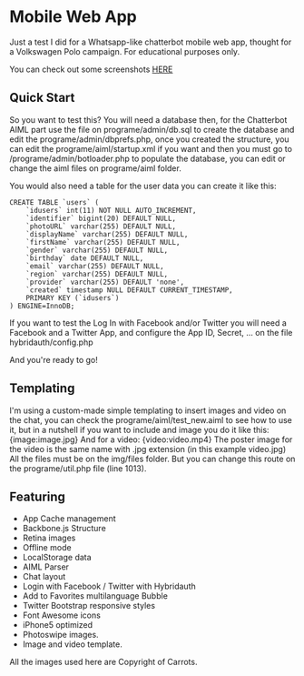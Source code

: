 Mobile Web App
==============

Just a test I did for a Whatsapp-like chatterbot mobile web app, thought for a Volkswagen Polo campaign.
For educational purposes only.

You can check out some screenshots [HERE](https://www.dropbox.com/sh/7y8i20hpql8uxbx/tCgd7VFy81)

Quick Start
-----------

So you want to test this? You will need a database then, for the Chatterbot AIML part use the file on programe/admin/db.sql to create
the database and edit the programe/admin/dbprefs.php, once you created the structure, you can edit the programe/aiml/startup.xml if you want and then  you must go to /programe/admin/botloader.php to populate the database,
you can edit or change the aiml files on programe/aiml folder.

You would also need a table for the user data you can create it like this:

    CREATE TABLE `users` (
        `idusers` int(11) NOT NULL AUTO_INCREMENT,
        `identifier` bigint(20) DEFAULT NULL,
        `photoURL` varchar(255) DEFAULT NULL,
        `displayName` varchar(255) DEFAULT NULL,
        `firstName` varchar(255) DEFAULT NULL,
        `gender` varchar(255) DEFAULT NULL,
        `birthday` date DEFAULT NULL,
        `email` varchar(255) DEFAULT NULL,
        `region` varchar(255) DEFAULT NULL,
        `provider` varchar(255) DEFAULT 'none',
        `created` timestamp NULL DEFAULT CURRENT_TIMESTAMP,
        PRIMARY KEY (`idusers`)
    ) ENGINE=InnoDB;

If you want to test the Log In with Facebook and/or Twitter you will need a Facebook and a Twitter App, and configure the App ID, Secret, ... on the file hybridauth/config.php

And you're ready to go!

Templating
----------
I'm using a custom-made simple templating to insert images and video on the chat, you can check the programe/aiml/test_new.aiml to see how to use it,
but in a nutshell if you want to include and image you do it like this:
    {image:image.jpg}
And for a video:
    {video:video.mp4}
The poster image for the video is the same name with .jpg extension (in this example video.jpg)
All the files must be on the img/files folder. But you can change this route on the programe/util.php file (line 1013).

Featuring
---------
* App Cache management
* Backbone.js Structure
* Retina images
* Offline mode
* LocalStorage data
* AIML Parser
* Chat layout
* Login with Facebook / Twitter with Hybridauth
* Add to Favorites multilanguage Bubble
* Twitter Bootstrap responsive styles
* Font Awesome icons
* iPhone5 optimized
* Photoswipe images.
* Image and video template.

All the images used here are Copyright of Carrots.